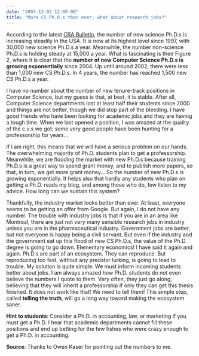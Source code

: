 ```yaml
---
date: "2007-12-02 12:00:00"
title: "More CS Ph.D.s than ever, what about research jobs?"
---
```




According to the latest [CRA Bulletin](http://cra.org/), the number of new science Ph.D.s is increasing steadily in the USA. It is now at its highest level since 1997, with 30,000 new science Ph.D.s a year. Meanwhile, the number non-science Ph.D.s is holding steady at 15,000 a year.
What is fascinating is their Figure 2, where it is clear that the __number of new Computer Science Ph.D.s is growing exponentially__ since 2004. Up until around 2002, there were less than 1,000 new CS Ph.D.s. In 4 years, the number has reached 1,500 new CS Ph.D.s a year.

I have no number about the number of new tenure-track positions in Computer Science, but my guess is that, at best, it is stable. After all, Computer Science departments lost at least half their students since 2000 and things are not better, though we did stop part of the bleeding. I have good friends who have been looking for academic jobs and they are having a tough time. When we last opened a position, I was amazed at the quality of the c.v.s we got: some very good people have been hunting for a professorship for years&hellip;

If I am right, this means that we will have a serious problem on our hands. The overwhelming majority of Ph.D. students plan to get a professorship. Meanwhile, we are flooding the market with new Ph.D.s because training Ph.D.s is a great way to spend grant money, and to publish more papers, so that, in turn, we get more grant money&hellip; So the number of new Ph.D.s is growing exponentially. It helps also that hardly any students who plan on getting a Ph.D. reads my blog, and among those who do, few listen to my advice. How long can we sustain this system?

Thankfully, the industry market looks better than ever. At least, everyone seems to be getting an offer from Google. But again, I do not have any number. The trouble with industry jobs is that if you are in an area like Montreal, there are just not very many sensible research jobs in industry unless you are in the pharmaceutical industry. Government jobs are better, but not everyone is happy being a civil servant. But even if the industry and the government eat up this flood of new CS Ph.D.s, the value of the Ph.D. degree is going to go down. Elementary economics! I have said it again and again. Ph.D.s are part of an ecosystem. They can reproduce. But reproducing too fast, without any predator lurking, is going to lead to trouble.
My solution is quite simple. We must inform incoming students better about jobs. I am always amazed how Ph.D. students do not even believe the numbers I quote to them. Very often, they just go along, believing that they will inherit a professorship if only they can get this thesis finished. It does not work like that! We need to tell them! This simple step, called __telling the truth__, will go a long way toward making the ecosystem saner.

__Hint to students__: Consider a Ph.D. in accounting, law, or marketing if you must get a Ph.D. I hear that academic departments cannot fill these positions and end up betting for the few fishes who were crazy enough to get a Ph.D. in accounting.

__Source__: Thanks to Owen Kaser for pointing out the numbers to me.

